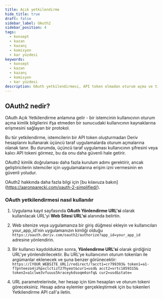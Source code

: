 ```yaml
---
title: Açık yetkilendirme
hide_title: true
draft: false
sidebar_label: OAuth2
sidebar_position: 4
tags:
  - konsept
  - kazan
  - kazanç
  - komisyon
  - kar yüzdesi
keywords:
  - konsept
  - kazan
  - kazanç
  - komisyon
  - kar yüzdesi
description: OAuth yetkilendirmesi, API token olmadan oturum açma ve ticaret uygulamanızın kullanıcı deneyimini iyileştirmek için bunu nasıl kullanabileceğiniz hakkında bilgi edinin.
---
```


## OAuth2 nedir?

OAuth Açık Yetkilendirme anlamına gelir - bir istemcinin kullanıcının oturum açma kimlik bilgilerini ifşa etmeden bir sunucudaki kullanıcının kaynaklarına erişmesini sağlayan bir protokol.

Bu tür yetkilendirme, istemcilerin bir API token oluşturmadan Deriv hesaplarını kullanarak üçüncü taraf uygulamalarda oturum açmalarına olanak tanır. Bu durumda, üçüncü taraf uygulaması kullanıcının şifresini veya kalıcı API tokeni görmez, bu da onu daha güvenli hale getirir.

OAuth2 kimlik doğrulaması daha fazla kurulum adımı gerektirir, ancak geliştiricilerin istemciler için uygulamalarına erişim izni vermesinin en güvenli yoludur.

OAuth2 hakkında daha fazla bilgi için [bu kılavuza bakın] (https://aaronparecki.com/oauth-2-simplified/).

### OAuth yetkilendirmesi nasıl kullanılır

1. Uygulama kayıt sayfasında **OAuth Yönlendirme URL'si** olarak kullanılacak URL'yi **Web Sitesi URL'si** alanında belirtin.

2. Web sitenize veya uygulamanıza bir giriş düğmesi ekleyin ve kullanıcıları your_app_id'nin uygulamanızın kimliği olduğu `https://oauth.deriv.com/oauth2/authorize?app_id=your_app_id` adresine yönlendirin.

3. Bir kullanıcı kaydolduktan sonra, **Yönlendirme URL'si** olarak girdiğiniz URL'ye yönlendirilecektir. Bu URL'ye kullanıcının oturum tokenları ile argümanlar eklenecek ve şuna benzer görünecektir: `https://[YOUR_WEBSITE_URL]/redirect/?acct1=cr799393& token1=a1-f7pnteezo4jzhpxclctizt27hyeot&cur1=usd& acct2=vrtc1859315& token2=a1clwe3vfuuus5kraceykdsoqm4snfq& cur2=usd&state=`

4. URL parametrelerinde, her hesap için tüm hesapları ve oturum tokeni göreceksiniz. Hesap adına eylemler gerçekleştirmek için bu tokenleri Yetkilendirme API call'a iletin.
